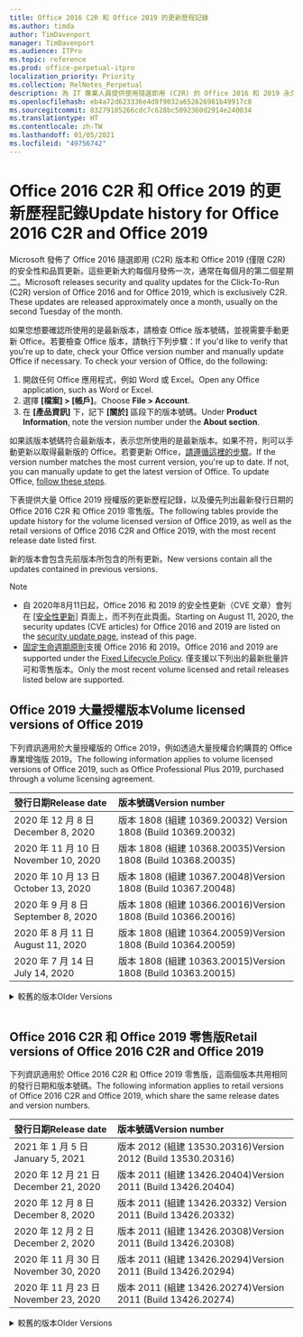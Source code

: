 ```yaml
---
title: Office 2016 C2R 和 Office 2019 的更新歷程記錄
ms.author: timda
author: TimDavenport
manager: TimDavenport
ms.audience: ITPro
ms.topic: reference
ms.prod: office-perpetual-itpro
localization_priority: Priority
ms.collection: RelNotes_Perpetual
description: 為 IT 專業人員提供使用隨選即用 (C2R) 的 Office 2016 和 2019 永久版本的更新歷程記錄
ms.openlocfilehash: eb4a72d623336e4d8f9032a652626981b49917c0
ms.sourcegitcommit: 83279185266cdc7c628bc5092360d2914e240034
ms.translationtype: HT
ms.contentlocale: zh-TW
ms.lasthandoff: 01/05/2021
ms.locfileid: "49756742"
---
```

# <a name="update-history-for-office-2016-c2r-and-office-2019"></a><span data-ttu-id="9469a-103">Office 2016 C2R 和 Office 2019 的更新歷程記錄</span><span class="sxs-lookup"><span data-stu-id="9469a-103">Update history for Office 2016 C2R and Office 2019</span></span>

<span data-ttu-id="9469a-p101">Microsoft 發佈了 Office 2016 隨選即用 (C2R) 版本和 Office 2019 (僅限 C2R) 的安全性和品質更新。這些更新大約每個月發佈一次，通常在每個月的第二個星期二。</span><span class="sxs-lookup"><span data-stu-id="9469a-p101">Microsoft releases security and quality updates for the Click-To-Run (C2R) version of Office 2016 and for Office 2019, which is exclusively C2R. These updates are released approximately once a month, usually on the second Tuesday of the month.</span></span>

<span data-ttu-id="9469a-p102">如果您想要確認所使用的是最新版本，請檢查 Office 版本號碼，並視需要手動更新 Office。若要檢查 Office 版本，請執行下列步驟：</span><span class="sxs-lookup"><span data-stu-id="9469a-p102">If you'd like to verify that you're up to date, check your Office version number and manually update Office if necessary. To check your version of Office, do the following:</span></span>

  1.    <span data-ttu-id="9469a-108">開啟任何 Office 應用程式，例如 Word 或 Excel。</span><span class="sxs-lookup"><span data-stu-id="9469a-108">Open any Office application, such as Word or Excel.</span></span>
  2.    <span data-ttu-id="9469a-109">選擇 **[檔案] > [帳戶]**。</span><span class="sxs-lookup"><span data-stu-id="9469a-109">Choose **File > Account**.</span></span>
  3.    <span data-ttu-id="9469a-110">在 **[產品資訊]** 下，記下 **[關於]** 區段下的版本號碼。</span><span class="sxs-lookup"><span data-stu-id="9469a-110">Under **Product Information**, note the version number under the **About section**.</span></span>

<span data-ttu-id="9469a-p103">如果該版本號碼符合最新版本，表示您所使用的是最新版本。如果不符，則可以手動更新以取得最新版的 Office。若要更新 Office，[請遵循這裡的步驟](https://support.office.com/article/2ab296f3-7f03-43a2-8e50-46de917611c5)。</span><span class="sxs-lookup"><span data-stu-id="9469a-p103">If the version number matches the most current version, you're up to date. If not, you can manually update to get the latest version of Office. To update Office, [follow these steps](https://support.office.com/article/2ab296f3-7f03-43a2-8e50-46de917611c5).</span></span>


<span data-ttu-id="9469a-114">下表提供大量 Office 2019 授權版的更新歷程記錄，以及優先列出最新發行日期的 Office 2016 C2R 和 Office 2019 零售版。</span><span class="sxs-lookup"><span data-stu-id="9469a-114">The following tables provide the update history for the volume licensed version of Office 2019, as well as the retail versions of Office 2016 C2R and Office 2019, with the most recent release date listed first.</span></span>

<span data-ttu-id="9469a-115">新的版本會包含先前版本所包含的所有更新。</span><span class="sxs-lookup"><span data-stu-id="9469a-115">New versions contain all the updates contained in previous versions.</span></span>


 > [!NOTE]
> - <span data-ttu-id="9469a-116">自 2020年8月11日起，Office 2016 和 2019 的安全性更新（CVE 文章）會列在 [[安全性更新]](https://docs.microsoft.com/officeupdates/microsoft365-apps-security-updates) 頁面上，而不列在此頁面。</span><span class="sxs-lookup"><span data-stu-id="9469a-116">Starting on August 11, 2020, the security updates (CVE articles) for Office 2016 and 2019 are listed on the [security update page](https://docs.microsoft.com/officeupdates/microsoft365-apps-security-updates), instead of this page.</span></span> 
> - <span data-ttu-id="9469a-117">[固定生命週期原則](https://docs.microsoft.com/lifecycle/policies/fixed)支援 Office 2016 和 2019。</span><span class="sxs-lookup"><span data-stu-id="9469a-117">Office 2016 and 2019 are supported under the [Fixed Lifecycle Policy](https://docs.microsoft.com/lifecycle/policies/fixed).</span></span> <span data-ttu-id="9469a-118">僅支援以下列出的最新批量許可和零售版本。</span><span class="sxs-lookup"><span data-stu-id="9469a-118">Only the most recent volume licensed and retail releases listed below are supported.</span></span>


## <a name="volume-licensed-versions-of-office-2019"></a><span data-ttu-id="9469a-119">Office 2019 大量授權版本</span><span class="sxs-lookup"><span data-stu-id="9469a-119">Volume licensed versions of Office 2019</span></span>
<span data-ttu-id="9469a-120">下列資訊適用於大量授權版的 Office 2019，例如透過大量授權合約購買的 Office 專業增強版 2019。</span><span class="sxs-lookup"><span data-stu-id="9469a-120">The following information applies to volume licensed versions of Office 2019, such as Office Professional Plus 2019, purchased through a volume licensing agreement.</span></span>

[//]: # (DO NOT REMOVE VL TABLE START)


|<span data-ttu-id="9469a-122">**發行日期**</span><span class="sxs-lookup"><span data-stu-id="9469a-122">**Release date**</span></span>|<span data-ttu-id="9469a-123">**版本號碼**</span><span class="sxs-lookup"><span data-stu-id="9469a-123">**Version number**</span></span>|
|:-----|:-----|
|<span data-ttu-id="9469a-124">2020 年 12 月 8 日</span><span class="sxs-lookup"><span data-stu-id="9469a-124">December 8, 2020</span></span>|<span data-ttu-id="9469a-125">版本 1808 (組建 10369.20032) </span><span class="sxs-lookup"><span data-stu-id="9469a-125">Version 1808 (Build 10369.20032)</span></span>|
|<span data-ttu-id="9469a-126">2020 年 11 月 10 日</span><span class="sxs-lookup"><span data-stu-id="9469a-126">November 10, 2020</span></span>|<span data-ttu-id="9469a-127">版本 1808 (組建 10368.20035)</span><span class="sxs-lookup"><span data-stu-id="9469a-127">Version 1808 (Build 10368.20035)</span></span>|
|<span data-ttu-id="9469a-128">2020 年 10 月 13 日</span><span class="sxs-lookup"><span data-stu-id="9469a-128">October 13, 2020</span></span>|<span data-ttu-id="9469a-129">版本 1808 (組建 10367.20048)</span><span class="sxs-lookup"><span data-stu-id="9469a-129">Version 1808 (Build 10367.20048)</span></span>|
|<span data-ttu-id="9469a-130">2020 年 9 月 8 日</span><span class="sxs-lookup"><span data-stu-id="9469a-130">September 8, 2020</span></span>|<span data-ttu-id="9469a-131">版本 1808 (組建 10366.20016)</span><span class="sxs-lookup"><span data-stu-id="9469a-131">Version 1808 (Build 10366.20016)</span></span>|
|<span data-ttu-id="9469a-132">2020 年 8 月 11 日</span><span class="sxs-lookup"><span data-stu-id="9469a-132">August 11, 2020</span></span>|<span data-ttu-id="9469a-133">版本 1808 (組建 10364.20059)</span><span class="sxs-lookup"><span data-stu-id="9469a-133">Version 1808 (Build 10364.20059)</span></span>|
|<span data-ttu-id="9469a-134">2020 年 7 月 14 日</span><span class="sxs-lookup"><span data-stu-id="9469a-134">July 14, 2020</span></span>   |<span data-ttu-id="9469a-135">版本 1808 (組建 10363.20015)</span><span class="sxs-lookup"><span data-stu-id="9469a-135">Version 1808 (Build 10363.20015)</span></span>  |


[//]: # (DO NOT REMOVE VL TABLE END)

<details>
<summary><span data-ttu-id="9469a-137">較舊的版本</span><span class="sxs-lookup"><span data-stu-id="9469a-137">Older Versions</span></span></summary>
 

[//]: # (DO NOT REMOVE VL OLD TABLE START)


|<span data-ttu-id="9469a-139">**發行日期**</span><span class="sxs-lookup"><span data-stu-id="9469a-139">**Release date**</span></span>|<span data-ttu-id="9469a-140">**版本號碼**</span><span class="sxs-lookup"><span data-stu-id="9469a-140">**Version number**</span></span>|
|:-----|:-----|
|<span data-ttu-id="9469a-141">2020 年 6 月 9 日</span><span class="sxs-lookup"><span data-stu-id="9469a-141">June 9, 2020</span></span>   |<span data-ttu-id="9469a-142">版本 1808 (組建 10361.20002)</span><span class="sxs-lookup"><span data-stu-id="9469a-142">Version 1808 (Build 10361.20002)</span></span>  |
|<span data-ttu-id="9469a-143">2020 年 5 月 12 日</span><span class="sxs-lookup"><span data-stu-id="9469a-143">May 12, 2020</span></span>   |<span data-ttu-id="9469a-144">版本 1808 (組建 10359.20023)</span><span class="sxs-lookup"><span data-stu-id="9469a-144">Version 1808 (Build 10359.20023)</span></span>  |
|<span data-ttu-id="9469a-145">2020 年 4 月 14 日</span><span class="sxs-lookup"><span data-stu-id="9469a-145">April 14, 2020</span></span>   |<span data-ttu-id="9469a-146">版本 1808 (組建 10358.20061)</span><span class="sxs-lookup"><span data-stu-id="9469a-146">Version 1808 (Build 10358.20061)</span></span>  |
|<span data-ttu-id="9469a-147">2020 年 3 月 10 日</span><span class="sxs-lookup"><span data-stu-id="9469a-147">March 10, 2020</span></span>   |<span data-ttu-id="9469a-148">版本 1808 (組建 10357.20081)</span><span class="sxs-lookup"><span data-stu-id="9469a-148">Version 1808 (Build 10357.20081)</span></span>  |
|<span data-ttu-id="9469a-149">2020 年 2 月 11 日</span><span class="sxs-lookup"><span data-stu-id="9469a-149">February 11, 2020</span></span>   |<span data-ttu-id="9469a-150">版本 1808 (組建 10356.20006)</span><span class="sxs-lookup"><span data-stu-id="9469a-150">Version 1808 (Build 10356.20006)</span></span>  |


[//]: # (DO NOT REMOVE VL OLD TABLE END)

</details>


<br/>

## <a name="retail-versions-of-office-2016-c2r-and-office-2019"></a><span data-ttu-id="9469a-152">Office 2016 C2R 和 Office 2019 零售版</span><span class="sxs-lookup"><span data-stu-id="9469a-152">Retail versions of Office 2016 C2R and Office 2019</span></span>
<span data-ttu-id="9469a-153">下列資訊適用於 Office 2016 C2R 和 Office 2019 零售版，這兩個版本共用相同的發行日期和版本號碼。</span><span class="sxs-lookup"><span data-stu-id="9469a-153">The following information applies to retail versions of Office 2016 C2R and Office 2019, which share the same release dates and version numbers.</span></span>

[//]: # (DO NOT REMOVE RETAIL TABLE START)


|<span data-ttu-id="9469a-155">**發行日期**</span><span class="sxs-lookup"><span data-stu-id="9469a-155">**Release date**</span></span>|<span data-ttu-id="9469a-156">**版本號碼**</span><span class="sxs-lookup"><span data-stu-id="9469a-156">**Version number**</span></span>|
|:-----|:-----|
|<span data-ttu-id="9469a-157">2021 年 1 月 5 日</span><span class="sxs-lookup"><span data-stu-id="9469a-157">January 5, 2021</span></span>|<span data-ttu-id="9469a-158">版本 2012 (組建 13530.20316)</span><span class="sxs-lookup"><span data-stu-id="9469a-158">Version 2012 (Build 13530.20316)</span></span>|
|<span data-ttu-id="9469a-159">2020 年 12 月 21 日</span><span class="sxs-lookup"><span data-stu-id="9469a-159">December 21, 2020</span></span>|<span data-ttu-id="9469a-160">版本 2011 (組建 13426.20404)</span><span class="sxs-lookup"><span data-stu-id="9469a-160">Version 2011 (Build 13426.20404)</span></span>|
|<span data-ttu-id="9469a-161">2020 年 12 月 8 日</span><span class="sxs-lookup"><span data-stu-id="9469a-161">December 8, 2020</span></span>|<span data-ttu-id="9469a-162">版本 2011 (組建 13426.20332) </span><span class="sxs-lookup"><span data-stu-id="9469a-162">Version 2011 (Build 13426.20332)</span></span>|
|<span data-ttu-id="9469a-163">2020 年 12 月 2 日</span><span class="sxs-lookup"><span data-stu-id="9469a-163">December 2, 2020</span></span>|<span data-ttu-id="9469a-164">版本 2011 (組建 13426.20308)</span><span class="sxs-lookup"><span data-stu-id="9469a-164">Version 2011 (Build 13426.20308)</span></span>|
|<span data-ttu-id="9469a-165">2020 年 11 月 30 日</span><span class="sxs-lookup"><span data-stu-id="9469a-165">November 30, 2020</span></span>|<span data-ttu-id="9469a-166">版本 2011 (組建 13426.20294)</span><span class="sxs-lookup"><span data-stu-id="9469a-166">Version 2011 (Build 13426.20294)</span></span>|
|<span data-ttu-id="9469a-167">2020 年 11 月 23 日</span><span class="sxs-lookup"><span data-stu-id="9469a-167">November 23, 2020</span></span>|<span data-ttu-id="9469a-168">版本 2011 (組建 13426.20274)</span><span class="sxs-lookup"><span data-stu-id="9469a-168">Version 2011 (Build 13426.20274)</span></span>|


[//]: # (DO NOT REMOVE RETAIL TABLE END)

<details>
<summary><span data-ttu-id="9469a-170">較舊的版本</span><span class="sxs-lookup"><span data-stu-id="9469a-170">Older Versions</span></span></summary>
 

[//]: # (DO NOT REMOVE RETAIL OLD TABLE START)


|<span data-ttu-id="9469a-172">**發行日期**</span><span class="sxs-lookup"><span data-stu-id="9469a-172">**Release date**</span></span>|<span data-ttu-id="9469a-173">**版本號碼**</span><span class="sxs-lookup"><span data-stu-id="9469a-173">**Version number**</span></span>|
|:-----|:-----|
|<span data-ttu-id="9469a-174">2020 年 11 月 17 日</span><span class="sxs-lookup"><span data-stu-id="9469a-174">November 17, 2020</span></span>|<span data-ttu-id="9469a-175">版本 2010 (組建 13328.20408)</span><span class="sxs-lookup"><span data-stu-id="9469a-175">Version 2010 (Build 13328.20408)</span></span>|
|<span data-ttu-id="9469a-176">2020 年 11 月 10 日</span><span class="sxs-lookup"><span data-stu-id="9469a-176">November 10, 2020</span></span>|<span data-ttu-id="9469a-177">版本 2010 (組建 13328.20356)</span><span class="sxs-lookup"><span data-stu-id="9469a-177">Version 2010 (Build 13328.20356)</span></span>|
|<span data-ttu-id="9469a-178">2020 年 10 月 27 日</span><span class="sxs-lookup"><span data-stu-id="9469a-178">October 27, 2020</span></span>|<span data-ttu-id="9469a-179">版本 2010 (組建 13328.20292)</span><span class="sxs-lookup"><span data-stu-id="9469a-179">Version 2010 (Build 13328.20292)</span></span>|
|<span data-ttu-id="9469a-180">2020 年 10 月 21 日</span><span class="sxs-lookup"><span data-stu-id="9469a-180">October 21, 2020</span></span>|<span data-ttu-id="9469a-181">版本 2009 (組建 13231.20418)</span><span class="sxs-lookup"><span data-stu-id="9469a-181">Version 2009 (Build 13231.20418)</span></span>|
|<span data-ttu-id="9469a-182">2020 年 10 月 13 日</span><span class="sxs-lookup"><span data-stu-id="9469a-182">October 13, 2020</span></span>|<span data-ttu-id="9469a-183">版本 2009 (組建 13231.20390)</span><span class="sxs-lookup"><span data-stu-id="9469a-183">Version 2009 (Build 13231.20390)</span></span>|
|<span data-ttu-id="9469a-184">2020 年 10 月 8 日</span><span class="sxs-lookup"><span data-stu-id="9469a-184">October 8, 2020</span></span>|<span data-ttu-id="9469a-185">版本 2009 (組建 13231.20368)</span><span class="sxs-lookup"><span data-stu-id="9469a-185">Version 2009 (Build 13231.20368)</span></span>|
|<span data-ttu-id="9469a-186">2020 年 9 月 28 日</span><span class="sxs-lookup"><span data-stu-id="9469a-186">September 28, 2020</span></span>|<span data-ttu-id="9469a-187">版本 2009 (組建 13231.20262)</span><span class="sxs-lookup"><span data-stu-id="9469a-187">Version 2009 (Build 13231.20262)</span></span>|
|<span data-ttu-id="9469a-188">2020 年 9 月 22 日</span><span class="sxs-lookup"><span data-stu-id="9469a-188">September 22, 2020</span></span>|<span data-ttu-id="9469a-189">版本 2008 (組建 13127.20508)</span><span class="sxs-lookup"><span data-stu-id="9469a-189">Version 2008 (Build 13127.20508)</span></span>|
|<span data-ttu-id="9469a-190">2020 年 9 月 9 日</span><span class="sxs-lookup"><span data-stu-id="9469a-190">September 9, 2020</span></span>|<span data-ttu-id="9469a-191">版本 2008 (組建 13127.20408)</span><span class="sxs-lookup"><span data-stu-id="9469a-191">Version 2008 (Build 13127.20408)</span></span>|
|<span data-ttu-id="9469a-192">2020 年 8 月 31 日</span><span class="sxs-lookup"><span data-stu-id="9469a-192">August 31, 2020</span></span>|<span data-ttu-id="9469a-193">版本 2008 (組建 13127.20296)</span><span class="sxs-lookup"><span data-stu-id="9469a-193">Version 2008 (Build 13127.20296)</span></span>|
|<span data-ttu-id="9469a-194">2020 年 8 月 25 日</span><span class="sxs-lookup"><span data-stu-id="9469a-194">August 25, 2020</span></span>|<span data-ttu-id="9469a-195">版本 2007 (組建 13029.20460)</span><span class="sxs-lookup"><span data-stu-id="9469a-195">Version 2007 (Build 13029.20460)</span></span>|
|<span data-ttu-id="9469a-196">2020 年 8 月 11 日</span><span class="sxs-lookup"><span data-stu-id="9469a-196">August 11, 2020</span></span>|<span data-ttu-id="9469a-197">版本 2007 (組建 13029.20344)</span><span class="sxs-lookup"><span data-stu-id="9469a-197">Version 2007 (Build 13029.20344)</span></span>|
|<span data-ttu-id="9469a-198">2020 年 7 月 30 日</span><span class="sxs-lookup"><span data-stu-id="9469a-198">July 30, 2020</span></span>|<span data-ttu-id="9469a-199">版本 2007 (組建 13029.20308)</span><span class="sxs-lookup"><span data-stu-id="9469a-199">Version 2007 (Build 13029.20308)</span></span>  |
|<span data-ttu-id="9469a-200">2020 年 7 月 28 日</span><span class="sxs-lookup"><span data-stu-id="9469a-200">July 28, 2020</span></span>|<span data-ttu-id="9469a-201">版本 2006 (組建 13001.20498)</span><span class="sxs-lookup"><span data-stu-id="9469a-201">Version 2006 (Build 13001.20498)</span></span>  |
|<span data-ttu-id="9469a-202">2020 年 7 月 14 日</span><span class="sxs-lookup"><span data-stu-id="9469a-202">July 14, 2020</span></span>|<span data-ttu-id="9469a-203">版本 2006 (組建13001.20384)</span><span class="sxs-lookup"><span data-stu-id="9469a-203">Version 2006 (Build 13001.20384)</span></span>  |
|<span data-ttu-id="9469a-204">2020 年 6 月 30 日</span><span class="sxs-lookup"><span data-stu-id="9469a-204">June 30, 2020</span></span>|<span data-ttu-id="9469a-205">版本 2006 (組建 13001.20266)</span><span class="sxs-lookup"><span data-stu-id="9469a-205">Version 2006 (Build 13001.20266)</span></span>  |
|<span data-ttu-id="9469a-206">2020 年 6 月 24 日</span><span class="sxs-lookup"><span data-stu-id="9469a-206">June 24, 2020</span></span>|<span data-ttu-id="9469a-207">版本 2005 (組建 12827.20470)</span><span class="sxs-lookup"><span data-stu-id="9469a-207">Version 2005 (Build 12827.20470)</span></span>  |
|<span data-ttu-id="9469a-208">2020 年 6 月 9 日</span><span class="sxs-lookup"><span data-stu-id="9469a-208">June 9, 2020</span></span>|<span data-ttu-id="9469a-209">版本 2005 (組建 12827.20336)</span><span class="sxs-lookup"><span data-stu-id="9469a-209">Version 2005 (Build 12827.20336)</span></span>  |
|<span data-ttu-id="9469a-210">2020 年 6 月 2 日</span><span class="sxs-lookup"><span data-stu-id="9469a-210">June 2, 2020</span></span>|<span data-ttu-id="9469a-211">版本 2005 (組建 12827.20268)</span><span class="sxs-lookup"><span data-stu-id="9469a-211">Version 2005 (Build 12827.20268)</span></span>  |
|<span data-ttu-id="9469a-212">2020 年 5 月 21 日</span><span class="sxs-lookup"><span data-stu-id="9469a-212">May 21, 2020</span></span>|<span data-ttu-id="9469a-213">版本 2004 (組建 12730.20352)</span><span class="sxs-lookup"><span data-stu-id="9469a-213">Version 2004 (Build 12730.20352)</span></span>  |
|<span data-ttu-id="9469a-214">2020 年 5 月 12 日</span><span class="sxs-lookup"><span data-stu-id="9469a-214">May 12, 2020</span></span>|<span data-ttu-id="9469a-215">版本 2004 (組建 12730.20270)</span><span class="sxs-lookup"><span data-stu-id="9469a-215">Version 2004 (Build 12730.20270)</span></span>  |
|<span data-ttu-id="9469a-216">2020 年 5 月 4 日</span><span class="sxs-lookup"><span data-stu-id="9469a-216">May 4, 2020</span></span>|<span data-ttu-id="9469a-217">版本 2004 (組建 12730.20250)</span><span class="sxs-lookup"><span data-stu-id="9469a-217">Version 2004 (Build 12730.20250)</span></span>  |
|<span data-ttu-id="9469a-218">2020 年 4 月 29 日</span><span class="sxs-lookup"><span data-stu-id="9469a-218">April 29, 2020</span></span>|<span data-ttu-id="9469a-219">版本 2004 (組建 12730.20236)</span><span class="sxs-lookup"><span data-stu-id="9469a-219">Version 2004 (Build 12730.20236)</span></span>  |
|<span data-ttu-id="9469a-220">2020 年 4 月 15 日</span><span class="sxs-lookup"><span data-stu-id="9469a-220">April 15, 2020</span></span>|<span data-ttu-id="9469a-221">版本 2003 (組建 12624.20466)</span><span class="sxs-lookup"><span data-stu-id="9469a-221">Version 2003 (Build 12624.20466)</span></span>  |
|<span data-ttu-id="9469a-222">2020 年 4 月 14 日</span><span class="sxs-lookup"><span data-stu-id="9469a-222">April 14, 2020</span></span>|<span data-ttu-id="9469a-223">版本 2003 (組建 12624.20442)</span><span class="sxs-lookup"><span data-stu-id="9469a-223">Version 2003 (Build 12624.20442)</span></span>  |
|<span data-ttu-id="9469a-224">2020 年 3 月 31 日</span><span class="sxs-lookup"><span data-stu-id="9469a-224">March 31, 2020</span></span>|<span data-ttu-id="9469a-225">版本 2003 (組建 12624.20382)</span><span class="sxs-lookup"><span data-stu-id="9469a-225">Version 2003 (Build 12624.20382)</span></span>  |
|<span data-ttu-id="9469a-226">2020 年 3 月 25 日</span><span class="sxs-lookup"><span data-stu-id="9469a-226">March 25, 2020</span></span>|<span data-ttu-id="9469a-227">版本 2003 (組建 12624.20320)</span><span class="sxs-lookup"><span data-stu-id="9469a-227">Version 2003 (Build 12624.20320)</span></span>  |
|<span data-ttu-id="9469a-228">2020 年 3 月 10 日</span><span class="sxs-lookup"><span data-stu-id="9469a-228">March 10, 2020</span></span>|<span data-ttu-id="9469a-229">版本 2002 (組建 12527.20278)</span><span class="sxs-lookup"><span data-stu-id="9469a-229">Version 2002 (Build 12527.20278)</span></span>  |
|<span data-ttu-id="9469a-230">2020 年 3 月 1 日</span><span class="sxs-lookup"><span data-stu-id="9469a-230">March 1, 2020</span></span>   |<span data-ttu-id="9469a-231">版本 2002 (組建 12527.20242)</span><span class="sxs-lookup"><span data-stu-id="9469a-231">Version 2002 (Build 12527.20242)</span></span>  |


[//]: # (DO NOT REMOVE RETAIL OLD TABLE END)


</details>






